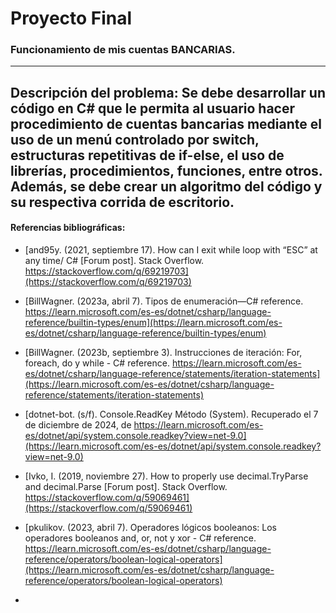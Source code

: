 # Proyecto Final
### Funcionamiento de mis cuentas BANCARIAS.
-----
Descripción del problema:
Se debe desarrollar un código en C# que le permita al usuario hacer procedimiento de cuentas bancarias mediante el uso de un menú controlado por switch, estructuras repetitivas de if-else, el uso de librerías, procedimientos, funciones, entre otros. Además, se debe crear un algoritmo del código y su respectiva corrida de escritorio.
--------
#### Referencias bibliográficas:

- [and95y. (2021, septiembre 17). How can I exit while loop with “ESC” at any time/ C# [Forum post]. Stack Overflow. https://stackoverflow.com/q/69219703](https://stackoverflow.com/q/69219703)

  

- [BillWagner. (2023a, abril 7). Tipos de enumeración—C# reference. https://learn.microsoft.com/es-es/dotnet/csharp/language-reference/builtin-types/enum](https://learn.microsoft.com/es-es/dotnet/csharp/language-reference/builtin-types/enum)

  

- [BillWagner. (2023b, septiembre 3). Instrucciones de iteración: For, foreach, do y while - C# reference. https://learn.microsoft.com/es-es/dotnet/csharp/language-reference/statements/iteration-statements](https://learn.microsoft.com/es-es/dotnet/csharp/language-reference/statements/iteration-statements)

  

- [dotnet-bot. (s/f). Console.ReadKey Método (System). Recuperado el 7 de diciembre de 2024, de https://learn.microsoft.com/es-es/dotnet/api/system.console.readkey?view=net-9.0](https://learn.microsoft.com/es-es/dotnet/api/system.console.readkey?view=net-9.0)

  

- [Ivko, I. (2019, noviembre 27). How to properly use decimal.TryParse and decimal.Parse [Forum post]. Stack Overflow. https://stackoverflow.com/q/59069461](https://stackoverflow.com/q/59069461)

  

- [pkulikov. (2023, abril 7). Operadores lógicos booleanos: Los operadores booleanos and, or, not y xor - C# reference. https://learn.microsoft.com/es-es/dotnet/csharp/language-reference/operators/boolean-logical-operators](https://learn.microsoft.com/es-es/dotnet/csharp/language-reference/operators/boolean-logical-operators)

- 
